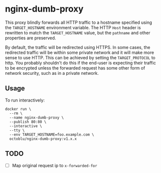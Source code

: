 # nginx-dumb-proxy

This proxy blindly forwards all HTTP traffic to a hostname specified using the `TARGET_HOSTNAME` environment variable. The HTTP `Host` header is rewritten to match the `TARGET_HOSTNAME` value, but the `pathname` and other properties are preserved.

By default, the traffic will be redirected using HTTPS. In some cases, the redirected traffic will be within some private network and it will make more sense to use HTTP. This can be achieved by setting the `TARGET_PROTOCOL` to http. You probably
shouldn't do this if the end-user is expecting their traffic to be encrypted unless the forwarded request has some other form of network security, such as in a private network.

## Usage

To run interactively:

```shell
docker run \
  --rm \
  --name nginx-dumb-proxy \
  --publish 80:80 \
  --interactive \
  --tty \
  --env TARGET_HOSTNAME=foo.example.com \
  octoblu/nginx-dumb-proxy:v1.x.x
```

## TODO

- [ ] Map original request ip to `x-forwarded-for`
